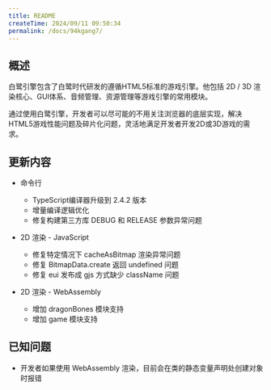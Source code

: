 ```yaml
---
title: README
createTime: 2024/09/11 09:50:34
permalink: /docs/94kgang7/
---
```

## 概述

白鹭引擎包含了白鹭时代研发的遵循HTML5标准的游戏引擎。他包括 2D / 3D 渲染核心、GUI体系、音频管理、资源管理等游戏引擎的常用模块。

通过使用白鹭引擎，开发者可以尽可能的不用关注浏览器的底层实现，解决HTML5游戏性能问题及碎片化问题，灵活地满足开发者开发2D或3D游戏的需求。

## 更新内容

* 命令行
    * TypeScript编译器升级到 2.4.2 版本
    * 增量编译逻辑优化
    * 修复构建第三方库 DEBUG 和 RELEASE 参数异常问题

* 2D 渲染 - JavaScript
    * 修复特定情况下 cacheAsBitmap 渲染异常问题
    * 修复 BitmapData.create 返回 undefined 问题
    * 修复 eui 发布成 gjs 方式缺少 className 问题

* 2D 渲染 - WebAssembly
    * 增加 dragonBones 模块支持
    * 增加 game 模块支持

## 已知问题

* 开发者如果使用 WebAssembly 渲染，目前会在类的静态变量声明处创建对象时报错